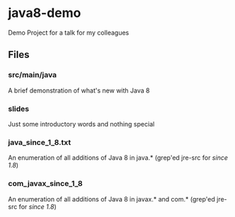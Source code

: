 # java8-demo
Demo Project for a talk for my colleagues

## Files

### src/main/java

A brief demonstration of what's new with Java 8

### slides 

Just some introductory words and nothing special

### java_since_1_8.txt

An enumeration of all additions of Java 8 in java.* (grep'ed jre-src for *since 1.8*)

### com_javax_since_1_8

An enumeration of all additions of Java 8 in javax.* and com.* (grep'ed jre-src for *since 1.8*)